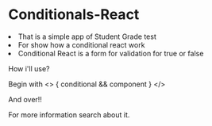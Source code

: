 # Conditionals-React

<li>That is  a simple app of Student Grade test</li>
<li>For show how a conditional react work</li>
<li>Conditional React is a form for validation for true or false</li>

How i'll use?

Begin with 
<>
{
conditional &&
component
}
</>

And over!!

For more information search about it.
